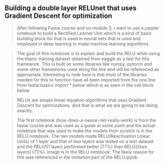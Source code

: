## Building a double layer RELUnet that uses Gradient Descent for optimization

> After following Fastai course and on module 3, I want to use a jupyter notebook to build a Rectified Learner Unit which is a kind of basic building block for that is used in neural nets that is used and employed in deep learning to make machine learning algorithms.

> The goal of this notebook is to explain and build the RELU while using the titanic training dataset obtained from kaggle as a test for this framework. This is built on some libraries like numpy, pytorch and some other frameworks used along the line and will be referenced as appropriate. Interesting to note here is that most of the libraries needed for this to function have all been imported from the one line from fastai.basics import * below which is as seen in the cell block below.

> RELUs are simple linear equation algorithms that uses Gradient Descent for optimizations. And that is what we are going to be doing exactly.

> The first notebook (how-does-a-neural-net-really-work) is from the fastai course and was used as a guide at some point and the actual notebook that was used to make the models from scratch is in the RELU notebook. The two models made RELU(Reactivation Linear Units) of 1 layer and that of two layers was tested on a test dataset and the RELU1(1 layer) performed better (77%) than RELU2(two layers) (73%). Image is in the RELU notebook. The likely reason for this was referenced in the limitation part of the RELU.ipynb.

